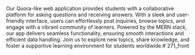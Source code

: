 Our Quora-like web application provides students with a collaborative platform for asking questions and receiving answers. With a sleek and user-friendly interface, users can effortlessly post inquiries, browse topics, and engage with a vibrant community of learners. Powered by the MERN stack, our app delivers seamless functionality, ensuring smooth interactions and efficient data handling. Join us to explore new topics, share knowledge, and foster a supportive learning environment for students worldwide.#   2 7 1 _ f r o n t  
 